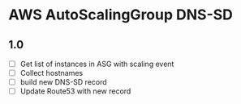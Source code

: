 # AWS AutoScalingGroup DNS-SD

## 1.0

* [ ] Get list of instances in ASG with scaling event
* [ ] Collect hostnames
* [ ] build new DNS-SD record
* [ ] Update Route53 with new record
